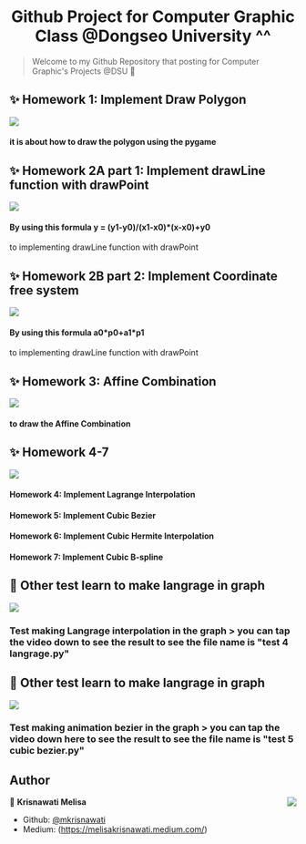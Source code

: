 <h1 align="center">Github Project for Computer Graphic Class @Dongseo University ^^</h1>

> Welcome to my Github Repository that posting for Computer Graphic's Projects @DSU 👋

## ✨ Homework 1: Implement Draw Polygon
[![](https://img.youtube.com/vi/6j8kaQvEtxg/0.jpg)](https://youtu.be/6j8kaQvEtxg "Just tap this!")
<h4 align="left"> it is about how to draw the polygon using the pygame </h4>

## ✨ Homework 2A part 1: Implement drawLine function with drawPoint 
[![](https://img.youtube.com/vi/Y24idrFuce8/0.jpg)](https://youtu.be/Y24idrFuce8 "Just tap this!")
<h4 align="left">By using this formula y = (y1-y0)/(x1-x0)*(x-x0)+y0 </h4>
to implementing drawLine function with drawPoint

## ✨ Homework 2B part 2: Implement Coordinate free system 
[![](https://img.youtube.com/vi/WlOUprjuGjM/0.jpg)](https://youtu.be/WlOUprjuGjM "Just tap this!")
<h4 align="left"> By using this formula a0*p0+a1*p1 </h4>
to implementing drawLine function with drawPoint

## ✨ Homework 3: Affine Combination
[![](https://img.youtube.com/vi/W-qo5dtT7wI/0.jpg)](https://youtu.be/W-qo5dtT7wI "Just tap this!")
<h4 align="left">to draw the Affine Combination </h4>

## ✨ Homework 4-7
[![](https://img.youtube.com/vi/Pyh4Ic3rUQY/0.jpg)](https://youtu.be/Pyh4Ic3rUQY "Just tap this!")
<h4 align="left">Homework 4: Implement Lagrange Interpolation </h4>
<h4 align="left">Homework 5: Implement Cubic Bezier </h4>
<h4 align="left">Homework 6: Implement Cubic Hermite Interpolation </h4>
<h4 align="left">Homework 7: Implement Cubic B-spline </h4>

## 📝 Other test learn to make langrage in graph
[![](https://img.youtube.com/vi/RfEAGcweBu0/0.jpg)](https://youtu.be/RfEAGcweBu0 "Just tap this!")
<h3 align="left"> Test making Langrage interpolation in the graph
> you can tap the video down to see the result 
  to see the file name is "test 4 langrage.py" </h3>

## 📝 Other test learn to make langrage in graph
[![](https://img.youtube.com/vi/RfEAGcweBu0/0.jpg)](https://youtu.be/RfEAGcweBu0 "Just tap this!")
<h3 align="left"> Test making animation bezier in the graph
> you can tap the video down here to see the result 
  to see the file name is "test 5 cubic bezier.py" 

## Author
👤 **Krisnawati Melisa**
<img src="[https://64.media.tumblr.com/e1f1c97123ae217eb731500e502e0083/tumblr_n9dxcikmIU1qc9zfzo7_r1_250.gif](https://www.icegif.com/kyojuro-rengoku-46/)" align="right">
- Github: [@mkrisnawati](https://github.com/mkrisnawati)
- Medium: (https://melisakrisnawati.medium.com/)

